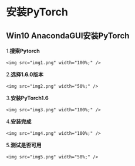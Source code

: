 # 安装PyTorch

## Win10 AnacondaGUI安装PyTorch

1.**搜索Pytorch**

    <img src="img1.png" width="100%;" />

2.**选择1.6.0版本**

    <img src="img2.png" width="50%;" />

3.**安装PyTorch1.6**

    <img src="img3.png" width="100%;" />

4.**安装完成**

    <img src="img4.png" width="100%;" />

5.**测试是否可用**

    <img src="img5.png" width="50%;" />


